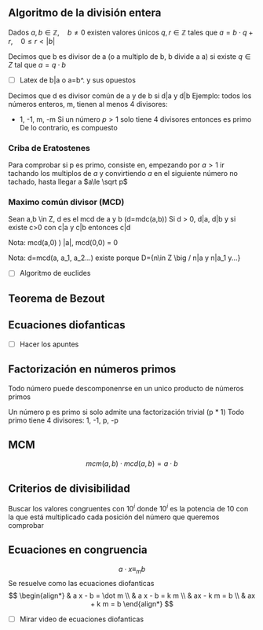
## Algoritmo de la división entera
Dados $a, b\in\mathbb Z,\quad b\ne 0$ existen valores únicos $q,r \in \mathbb Z$ tales que 
$a=b\cdot q + r,\quad 0 \le r < |b|$

Decimos que b es divisor de a (o a multiplo de b, b divide a a) si existe
$q \in Z$ tal que $a = q\cdot b$

- [ ] Latex de b|a o a=b^. y sus opuestos


Decimos que d es divisor común de a y de b si d|a y d|b
Ejemplo: todos los números enteros, m, tienen al menos 4 divisores:
- 1, -1, m, -m
Si un número $p > 1$ solo tiene 4 divisores entonces es primo
De lo contrario, es compuesto

### Criba de Eratostenes
Para comprobar si p es primo, consiste en, empezando por $a>1$ ir tachando los multiplos de $a$ y convirtiendo $a$ en el siguiente número no tachado, hasta llegar a $a\le \sqrt p$

### Maximo común divisor (MCD)
Sean a,b \in Z, d es el mcd de a y b (d=mdc(a,b))
Si d > 0, d|a, d|b y si existe c>0 con c|a y c|b
entonces c|d

Nota: mcd(a,0) ) |a|, mcd(0,0) = 0

Nota: d=mcd(a, a_1, a_2...) existe porque
D={n\in Z \big / n|a y n|a_1 y...}

- [ ] Algoritmo de euclides


## Teorema de Bezout

## Ecuaciones diofanticas
- [ ] Hacer los apuntes

## Factorización en números primos
Todo número puede descomponenrse en un unico producto de números primos

Un número p es primo si solo admite una factorización trivial (p * 1)
Todo primo tiene 4 divisores: 1, -1, p, -p

## MCM
$$mcm(a, b)\cdot mcd(a, b) = a\cdot b$$

## Criterios de divisibilidad
Buscar los valores congruentes con $10^i$ donde $10^i$ es la potencia de 10 con la que está multiplicado cada posición del número que queremos comprobar

## Ecuaciones en congruencia
$$a\cdot x\equiv_m b$$
Se resuelve como las ecuaciones diofanticas
$$
\begin{align*}
& a x - b = \dot m \\
& a x - b = k m \\
& ax - k m = b \\
& ax + k m = b
\end{align*}
$$

- [ ] Mirar video de ecuaciones diofanticas


